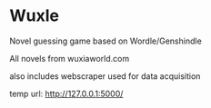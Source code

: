 # Wuxle

 Novel guessing game based on Wordle/Genshindle
 
 All novels from wuxiaworld.com
 
 also includes webscraper used for data acquisition

temp url: http://127.0.0.1:5000/

